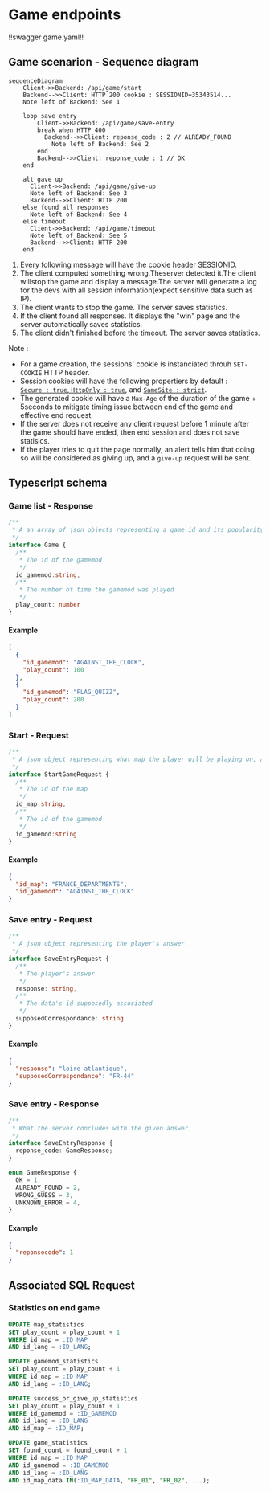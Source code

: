 # Game endpoints

<style>.scheme-container{display:none;}</style>

!!swagger game.yaml!!

## Game scenarion - Sequence diagram

```mermaid
sequenceDiagram
    Client->>Backend: /api/game/start
    Backend-->>Client: HTTP 200 cookie : SESSIONID=35343514...
    Note left of Backend: See 1

    loop save entry
        Client->>Backend: /api/game/save-entry
        break when HTTP 400
          Backend-->>Client: reponse_code : 2 // ALREADY_FOUND
            Note left of Backend: See 2
        end
        Backend-->>Client: reponse_code : 1 // OK
    end

    alt gave up
      Client->>Backend: /api/game/give-up
      Note left of Backend: See 3
      Backend-->>Client: HTTP 200
    else found all responses
      Note left of Backend: See 4
    else timeout
      Client->>Backend: /api/game/timeout
      Note left of Backend: See 5
      Backend-->>Client: HTTP 200
    end
```

1. Every following message will have the cookie header SESSIONID.
2. The client computed something wrong.Theserver detected it.The client willstop the game and display a message.The server will generate a log for the devs with all session information(expect sensitive data such as IP).
4. The client wants to stop the game. The server saves statistics.
5. If the client found all responses. It displays the "win" page and the server automatically saves statistics.
6. The client didn't finished before the timeout. The server saves statistics.

Note :

- For a game creation, the sessions' cookie is instanciated throuh `SET-COOKIE` HTTP header.
- Session cookies will have the following propertiers by default :<br>[`Secure : true`, `HttpOnly : true`](https://developer.mozilla.org/en-US/docs/Web/HTTP/Cookies#restrict_access_to_cookies),  and [`SameSite : strict`](https://developer.mozilla.org/en-US/docs/Web/HTTP/Headers/Set-Cookie/SameSite).
- The generated cookie will have a `Max-Age` of the duration of the game + 5seconds to mitigate timing issue between end of the game and effective end request.
- If the server does not receive any client request before 1 minute after the game should have ended, then end session and does not save statisics.
- If the player tries to quit the page normally, an alert tells him that doing so will be considered as giving up, and a `give-up` request will be sent.

<!-- @TODO create sequence diagram or sth

Séquence de traitements backend particuliers :
- Une requête arrive, elle a une id de session (si l’utilisateur envoie un cookie, c’est forcément qu’il est encore dans les temps, puisque max-age. mais dans le cas où il modifirait le max age, si il est après la durée max de la partie, alors on renvoie un 400)
- La session est récupéré
- On vérifie que pour la partie associée à la session, les temps semblent correct pour ne pas être de la triche
- En fonction de si les temps sont corrects, deux cas :
    - réponse 200 si correct
    - réponse 400 si incorrect, le frontend doit indiquer au joueur qu’il est suspecté de triche et que donc les données anonymisées ne seront pas sauvegarder
- si correct, alors on enregistre les données statistiques en bases
- Quoi qu’il arrive on ferme la session et on nettoie. -->

## Typescript schema

### Game list - Response

```ts
/**
 * A an array of json objects representing a game id and its popularity
 */
interface Game {
  /**
   * The id of the gamemod
   */
  id_gamemod:string,
  /**
   * The number of time the gamemod was played
   */
  play_count: number
}
```

#### Example

```json
[
  {
    "id_gamemod": "AGAINST_THE_CLOCK",
    "play_count": 100
  },
  {
    "id_gamemod": "FLAG_QUIZZ",
    "play_count": 200
  }
]
```

### Start - Request

```ts
/**
 * A json object representing what map the player will be playing on, and what game it is
 */
interface StartGameRequest {
  /**
   * The id of the map 
   */
  id_map:string,
  /**
   * The id of the gamemod
   */
  id_gamemod:string
}
```

#### Example

```json
{
  "id_map": "FRANCE_DEPARTMENTS",
  "id_gamemod": "AGAINST_THE_CLOCK"
}
```

### Save entry - Request

```ts
/**
 * A json object representing the player's answer.
 */
interface SaveEntryRequest {
  /**
   * The player's answer
   */
  response: string,
  /**
   * The data's id supposedly associated
   */
  supposedCorrespondance: string
}

```

#### Example

```json
{
  "response": "loire atlantique",
  "supposedCorrespondance": "FR-44"
}
```

### Save entry - Response

```ts
/**
 * What the server concludes with the given answer. 
 */
interface SaveEntryResponse {
  reponse_code: GameResponse;
}

enum GameResponse {
  OK = 1,
  ALREADY_FOUND = 2,
  WRONG_GUESS = 3,
  UNKNOWN_ERROR = 4,
}
```

#### Example

```json
{
  "reponsecode": 1
}
```

## Associated SQL Request

### Statistics on end game

```sql
UPDATE map_statistics
SET play_count = play_count + 1
WHERE id_map = :ID_MAP
AND id_lang = :ID_LANG;

UPDATE gamemod_statistics
SET play_count = play_count + 1
WHERE id_map = :ID_MAP
AND id_lang = :ID_LANG;

UPDATE success_or_give_up_statistics
SET play_count = play_count + 1
WHERE id_gamemod = :ID_GAMEMOD
AND id_lang = :ID_LANG
AND id_map = :ID_MAP;

UPDATE game_statistics
SET found_count = found_count + 1
WHERE id_map = :ID_MAP
AND id_gamemod = :ID_GAMEMOD
AND id_lang = :ID_LANG
AND id_map_data IN(:ID_MAP_DATA, "FR_01", "FR_02", ...);
```